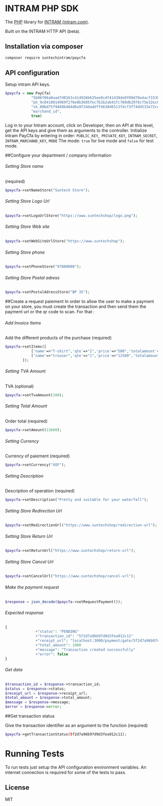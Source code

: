 # INTRAM PHP SDK



The [PHP](https://www.php.net) library for [INTRAM (intram.com)](https://intram.com).

Built on the INTRAM HTTP API (beta).

## Installation via composer

```sh
composer require suntechintram/paycfa
```

## API configuration

Setup intram API keys.

```php
$paycfa = new PayCfa(
            "5b06f06a0aad7d0163c414926b635ee9cdf41438de0f09d70a4acf153083b7ed375a691e3513b42544530469e1ff8657b34508dc61927048444dd6dc9ccbb87f",
            "pk_9c0410014969f276e8b3685fec7b1b2ab41fc760db2976c75e32ec0fdc3b7d5575a7087f9aeb4d8a29a949ac4cac11363b39ff6a6d9dc3bc6ce0f328c62c3c58",
            "sk_08bd75f9468b484d8a9f24daddff4638d6513fdcf3ff4dd533e72ce55c22eac3207c12af49400ecddb1969ad3db152b0c338c0050c4540f9d0cb8c3cd3cb8c26",
            "marchand_id",
            true)
```
Log in to your Intram account, click on Developer, then on API at this level, get the API keys and give them as arguments to the controller.
Initialize Intram PayCfa by entering in order: `PUBLIC_KEY`,` PRIVATE_KEY`, `INTRAM_SECRET`,` INTRAM_MARCHAND_KEY`, `MODE`
The mode: `true` for live mode and `false` for test mode.


##Configure your department / company information



###### Setting Store name
(required)
```php
$paycfa->setNameStore("Suntech Store"); 
```



###### Setting Store Logo Url

```php
$paycfa->setLogoUrlStore("https://www.suntechshop/logo.png");
```



###### Setting Store Web site

```php
$paycfa->setWebSiteUrlStore("https://www.suntechshop");
```



###### Setting Store phone

```php
$paycfa->setPhoneStore("97000000");
```



###### Setting Store Postal adress

```php
$paycfa->setPostalAdressStore("BP 35");
```

##Create a request paiement
In order to allow the user to make a payment on your store, you must create the transaction and then send them the payment url or the qr code to scan. 
For that :

###### Add Invoice Items
Add the different products of the purchase (required)
```php
$paycfa->setItems([
            ['name'=>"T-shirt",'qte'=>"2",'price'=>"500",'totalamount'=>"1000"],
            ['name'=>"trouser",'qte'=>"1",'price'=>"12500",'totalamount'=>"12500"],
        ]);
```

###### Setting TVA Amount
TVA (optional)
```php
$paycfa->setTvaAmount(100);
```

###### Setting Total Amount 
Order total (required)
```php
$paycfa->setAmount(13600);
```
###### Setting Currency 
Currency of paiement (required)
```php
$paycfa->setCurrency("XOF");
```

###### Setting Description 
Description of operation (required)
```php
$paycfa->setDescription("Pretty and suitable for your waterfall");
```


###### Setting Store Redirection Url

```php
$paycfa->setRedirectionUrl("https://www.suntechshop/redirection-url");
```


###### Setting Store Return Url

```php
$paycfa->setReturnUrl("https://www.suntechshop/return-url");
```


###### Setting Store Cancel Url

```php
$paycfa->setCancelUrl("https://www.suntechshop/cancel-url");
```


###### Make the payment request

```php
$response = json_decode($paycfa->setRequestPayment());
```
###### Expected response

```php
{
              +"status": "PENDING"
              +"transaction_id": "5f2d7a96b97d9d3fea912c11"
              +"receipt_url": "localhost:3000/payment/gate/5f2d7a96b97d9d3fea912c11"
              +"total_amount": 1000
              +"message": "Transaction created successfully"
              +"error": false
}
```

###### Get data
```php
$transaction_id = $response->transaction_id;
$status = $response->status;
$receipt_url = $response->receipt_url;
$total_amount = $response->total_amount;
$message = $response->message;
$error = $response->error;
```

##Get transaction status

Give the transaction identifier as an argument to the function (required)
```php
$paycfa->getTransactionStatus(5f2d7a96b97d9d3fea912c11); 
```

# Running Tests
To run tests just setup the API configuration environment variables. An internet connection is required for some of the tests to pass.

## License
MIT